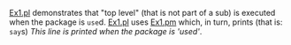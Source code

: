 [Ex1.pl](https://raw.github.com/ReneNyffenegger/development_misc/master/perl/packages/Ex1.pl) demonstrates that "top level" (that is not
part of a sub) is executed when the package is `use`d. [Ex1.pl](https://raw.github.com/ReneNyffenegger/development_misc/master/perl/packages/Ex1.pl)
uses [Ex1.pm](https://raw.github.com/ReneNyffenegger/development_misc/master/perl/packages/Ex1.pm) which, in turn, prints (that is: `say`s)
*This line is printed when the package is 'used'*.
